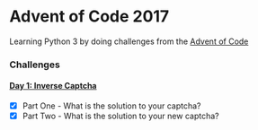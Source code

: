 # Advent of Code 2017

Learning Python 3 by doing challenges from the [Advent of Code](http://adventofcode.com/2017)

### Challenges
#### [Day 1: Inverse Captcha](src/day_01)
- [x] Part One - What is the solution to your captcha?
- [x] Part Two - What is the solution to your new captcha?
